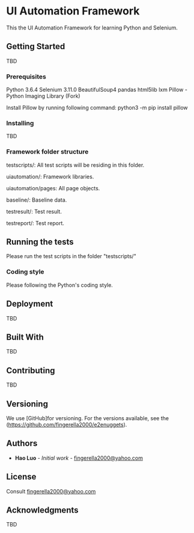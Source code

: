 # UI Automation Framework

This the UI Automation Framework for learning Python and Selenium.

## Getting Started

TBD

### Prerequisites

Python 3.6.4
Selenium 3.11.0
BeautifulSoup4
pandas
html5lib
lxm
Pillow - Python Imaging Library (Fork)

Install Pillow by running following command:
python3 -m pip install pillow

### Installing

TBD


### Framework folder structure

testscripts/: 
    All test scripts will be residing in this folder.

uiautomation/: 
    Framework libraries.

uiautomation/pages:
    All page objects.

baseline/:
    Baseline data.

testresult/:
    Test result.

testreport/:
    Test report.

## Running the tests

Please run the test scripts in the folder "testscripts/"


### Coding style

Please following the Python's coding style.

## Deployment

TBD

## Built With

TBD

## Contributing

TBD

## Versioning

We use [GitHub]for versioning. For the versions available, see the (https://github.com/fingerella2000/e2enuggets). 

## Authors

* **Hao Luo** - *Initial work* - fingerella2000@yahoo.com


## License

Consult fingerella2000@yahoo.com

## Acknowledgments

TBD


